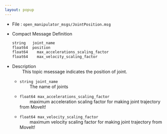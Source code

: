 ```yaml
---
layout: popup
---
```


- File : `open_manipulator_msgs/JointPosition.msg`

- Compact Message Definition

  ```c
  string   joint_name
  float64  position
  float64    max_accelerations_scaling_factor
  float64    max_velocity_scaling_factor
  ```

- Description  
&emsp;&emsp; This topic msessage indicates the position of joint. 

  - `string joint_name`  
&emsp;&emsp; The name of joints

  - `float64 max_accelerations_scaling_factor`  
&emsp;&emsp; maximum acceleration scaling factor for making joint trajectory from MoveIt!

  - `float64 max_velocity_scaling_factor`  
&emsp;&emsp; maximum velocity scaling factor for making joint trajectory from MoveIt!

[open_manipulator_msgs/JointPosition]: /docs/en/popup/open_manipulator_msgs_JointPosition/